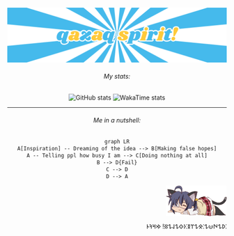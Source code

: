 ![qazaq spirit](qazaqspirit.png)

<div align="center">
  
  <h6>My stats:</h6>  
  
  ![GitHub stats](https://github-readme-stats.vercel.app/api?username=merkilgen&hide_border=true&theme=github_dark&layout=compact&hide_rank=true&show_icons=true&custom_title=GitHub%20Stats)
  ![WakaTime stats](https://github-readme-stats.vercel.app/api/wakatime?username=serwennn\&layout=compact&hide_border=true&theme=github_dark&rank_icon=github&layout=compact&langs_count=5&custom_title=WakaTime%20Stats)
  
  ---
  
  <h6>Me in a nutshell:</h6>
  
  ```mermaid
  graph LR
  A[Inspiration] -- Dreaming of the idea --> B[Making false hopes]
  A -- Telling ppl how busy I am --> C[Doing nothing at all]
  B --> D{Fail}
  C --> D
  D --> A
  ```

</div>

<div align="right">
  <img align="top" width="140" src="takanashirikka.png" alt="rikka">
  <p>𐰖𐰁𐰵𐰦𐰁⁚𐰌𐰁𐰼𐰅⁚𐰆𐰬𐰁𐰞𐰁𐰑! 𐰢𐰺𐰚𐰄⁚</p>
  <!-- <p><img align="bottom" width="200" src="qaraotkel.png"></p> -->
</div>
